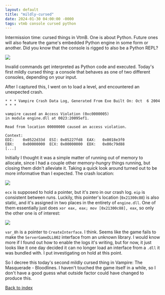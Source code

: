 ```yaml
---
layout: default
title: "mildly-cursed"
date: 2024-01-30 04:00:00 -0000
tags: vtmb console cursed python
---
```


Intermission time: cursed things in VtmB. One is about Python. Future ones will also feature the game's embedded Python engine in some form or another. Did you know that the console is rigged to also be a Python REPL?

![](/breaking-videogames/assets/cursedparser.jpg)

Invalid commands get interpreted as Python code and executed. Today's first mildly cursed thing: a console that behaves as one of two different consoles, depending on your input.

After I captured this, I went on to load a level, and encountered an unexpected crash.

```
* * * Vampire Crash Data Log, Generated From Exe Built On: Oct  6 2004 * * *

vampire caused an Access Violation (0xc0000005) 
in module engine.dll at 0023:20095ef1.

Read from location 00000000 caused an access violation.

Context:
EDI:    0x0522d33d  ESI: 0x05227fd8  EAX:   0x0018e3f0
EBX:    0x00000000  ECX: 0x00000000  EDX:   0x00c79d88
[...]
```

Initially I thought it was a simple matter of running out of memory to allocate, since I had a couple other memory-hungry things running, but closing them didn't alleviate it. Taking a quick look around turned out to be more informative than I expected. The crash location:

![](/breaking-videogames/assets/crashloc.jpg)

`ecx` is supposed to hold a pointer, but it's zero in our crash log. `eip` is consistent between runs. Luckily, this pointer's location (`0x21300c88`) is also static, and it's assigned in two places in the entirety of `engine.dll`. One of them essentially just does `xor eax, eax; mov [0x21300c88], eax`, so only the other one is of interest:

![](/breaking-videogames/assets/ServerGameDLL_addr_assignment.jpg)

`var_8h` is a pointer to `CreateInterface`. I think. Seems like the game fails to make the `ServerGameDLL002` interface from an unknown library. I would know more if I found out how to enable the logs it's writing, but for now, it just looks like it one day decided it can no longer load an interface from a `.dll` it was bundled with. I put investigating on hold at this point.

So I decree this today's second mildly cursed thing in Vampire: The Masquerade - Bloodlines. I haven't touched the game itself in a while, so I don't have a good guess what outside factor could have changed to produce this.

[Back to index](/breaking-videogames/)